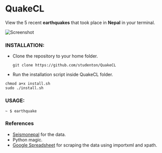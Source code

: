 # QuakeCL
View the 5 recent **earthquakes** that took place in **Nepal** in your terminal.

![Screenshot](https://1.bp.blogspot.com/-VqSshLgpYUs/V8MZTsR7fPI/AAAAAAAACxc/_XiZkz2tlgsqjh0veID2elAYZWxzaAwxQCLcB/s1600/Screenshot%2Bfrom%2B2016-08-28%2B22%253A31%253A38.png)

### INSTALLATION:
- Clone the repository to your home folder.
     
     ```git clone https://github.com/studenton/QuakeCL```


- Run the installation script inside QuakeCL folder.
```shell
chmod a+x install.sh
sudo ./install.sh
```

### USAGE:
    ~ $ earthquake 



### References

 * [Seismonepal](http://www.seismonepal.gov.np) for the data.
 * Python magic.
 * [Google Spreadsheet](https://docs.google.com/spreadsheets/d/1eeIOB58Dn5qRNWTySqrL35U8xY3JjZ7yhg5Dpxvbz8s/edit) for scraping the data using importxml and xpath.

